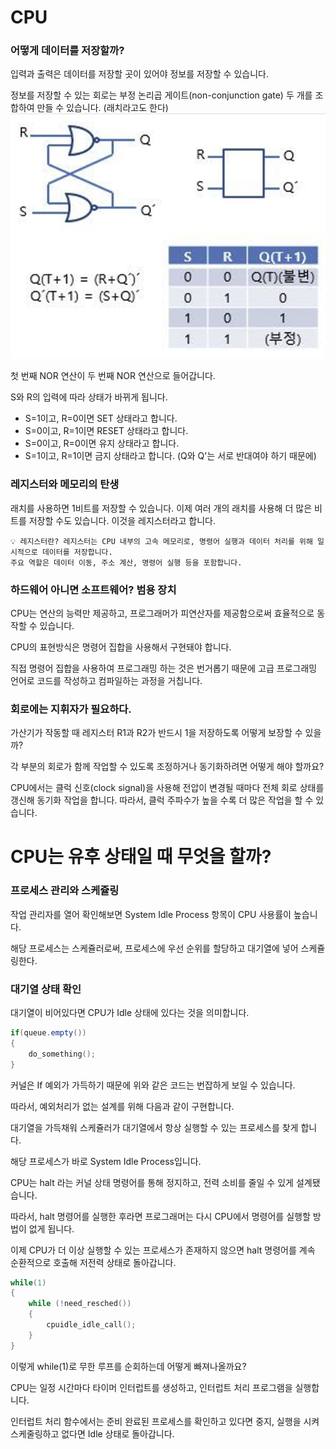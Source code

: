 # CPU

### 어떻게 데이터를 저장할까?

입력과 출력은 데이터를 저장할 곳이 있어야 정보를 저장할 수 있습니다.

정보를 저장할 수 있는 회로는 부정 논리곱 게이트(non-conjunction gate) 두 개를 조합하여 만들 수 있습니다. (래치라고도 한다)
![alt text](../.github/image/sr-latch.png)

첫 번째 NOR 연산이 두 번째 NOR 연산으로 들어갑니다.

S와 R의 입력에 따라 상태가 바뀌게 됩니다.

- S=1이고, R=0이면 SET 상태라고 합니다.
- S=0이고, R=1이면 RESET 상태라고 합니다.
- S=0이고, R=0이면 유지 상태라고 합니다.
- S=1이고, R=1이면 금지 상태라고 합니다. (Q와 Q'는 서로 반대여야 하기 때문에)

### 레지스터와 메모리의 탄생

래치를 사용하면 1비트를 저장할 수 있습니다. 이제 여러 개의 래치를 사용해 더 많은 비트를 저장할 수도 있습니다. 이것을 레지스터라고 합니다.

```
💡 레지스터란? 레지스터는 CPU 내부의 고속 메모리로, 명령어 실행과 데이터 처리를 위해 일시적으로 데이터를 저장합니다.
주요 역할은 데이터 이동, 주소 계산, 명령어 실행 등을 포함합니다.
```

### 하드웨어 아니면 소프트웨어? 범용 장치

CPU는 연산의 능력만 제공하고, 프로그래머가 피연산자를 제공함으로써 효율적으로 동작할 수 있습니다.

CPU의 표현방식은 명령어 집합을 사용해서 구현돼야 합니다.

직접 명령어 집합을 사용하여 프로그래밍 하는 것은 번거롭기 때문에 고급 프로그래밍 언어로 코드를 작성하고 컴파일하는 과정을 거칩니다.

### 회로에는 지휘자가 필요하다.

가산기가 작동할 때 레지스터 R1과 R2가 반드시 1을 저장하도록 어떻게 보장할 수 있을까?

각 부분의 회로가 함께 작업할 수 있도록 조정하거나 동기화하려면 어떻게 해야 할까요?

CPU에서는 클럭 신호(clock signal)을 사용해 전압이 변경될 때마다 전체 회로 상태를 갱신해 동기화 작업을 합니다. 따라서, 클럭 주파수가 높을 수록 더 많은 작업을 할 수 있습니다.

# CPU는 유후 상태일 때 무엇을 할까?

### 프로세스 관리와 스케쥴링

작업 관리자를 열어 확인해보면 System Idle Process 항목이 CPU 사용률이 높습니다.

해당 프로세스는 스케쥴러로써, 프로세스에 우선 순위를 할당하고 대기열에 넣어 스케쥴링한다.

### 대기열 상태 확인

대기열이 비어있다면 CPU가 Idle 상태에 있다는 것을 의미합니다.

```powershell
if(queue.empty())
{
	do_something();
}
```

커널은 If 예외가 가득하기 때문에 위와 같은 코드는 번잡하게 보일 수 있습니다.

따라서, 예외처리가 없는 설계를 위해 다음과 같이 구현합니다.

대기열을 가득채워 스케쥴러가 대기열에서 항상 실행할 수 있는 프로세스를 찾게 합니다.

해당 프로세스가 바로 System Idle Process입니다.

CPU는 halt 라는 커널 상태 명령어를 통해 정지하고, 전력 소비를 줄일 수 있게 설계됐습니다.

따라서, halt 명령어를 실행한 후라면 프로그래머는 다시 CPU에서 명령어를 실행할 방법이 없게 됩니다.

이제 CPU가 더 이상 실행할 수 있는 프로세스가 존재하지 않으면 halt 명령어를 계속 순환적으로 호출해 저전력 상태로 돌아갑니다.

```powershell
while(1)
{
	while (!need_resched())
	{
		cpuidle_idle_call();
	}
}
```

이렇게 while(1)로 무한 루프를 순회하는데 어떻게 빠져나올까요?

CPU는 일정 시간마다 타이머 인터럽트를 생성하고, 인터럽트 처리 프로그램을 실행합니다.

인터럽트 처리 함수에서는 준비 완료된 프로세스를 확인하고 있다면 중지, 실행을 시켜 스케줄링하고 없다면 Idle 상태로 돌아갑니다.
